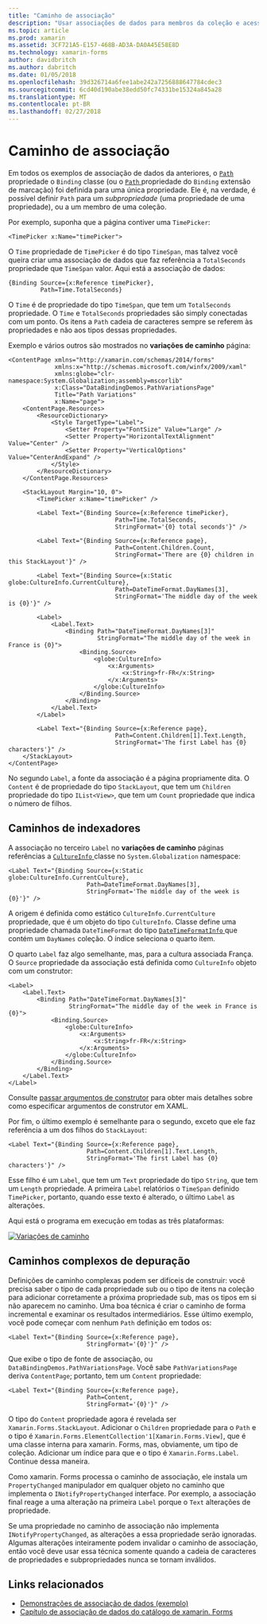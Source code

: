 ```yaml
---
title: "Caminho de associação"
description: "Usar associações de dados para membros da coleção e acesso subpropriedades"
ms.topic: article
ms.prod: xamarin
ms.assetid: 3CF721A5-E157-468B-AD3A-DA0A45E58E8D
ms.technology: xamarin-forms
author: davidbritch
ms.author: dabritch
ms.date: 01/05/2018
ms.openlocfilehash: 39d326714a6fee1abe242a7256888647784cdec3
ms.sourcegitcommit: 6cd40d190abe38edd50fc74331be15324a845a28
ms.translationtype: MT
ms.contentlocale: pt-BR
ms.lasthandoff: 02/27/2018
---
```

# <a name="binding-path"></a>Caminho de associação

Em todos os exemplos de associação de dados da anteriores, o [ `Path` ](https://developer.xamarin.com/api/property/Xamarin.Forms.Binding.Path/) propriedade o `Binding` classe (ou o [ `Path` ](https://developer.xamarin.com/api/property/Xamarin.Forms.Xaml.BindingExtension.Path/) propriedade do `Binding` extensão de marcação) foi definida para uma única propriedade. Ele é, na verdade, é possível definir `Path` para um *subpropriedade* (uma propriedade de uma propriedade), ou a um membro de uma coleção.

Por exemplo, suponha que a página contiver uma `TimePicker`:

```xaml
<TimePicker x:Name="timePicker">
```

O `Time` propriedade de `TimePicker` é do tipo `TimeSpan`, mas talvez você queira criar uma associação de dados que faz referência a `TotalSeconds` propriedade que `TimeSpan` valor. Aqui está a associação de dados:

```xaml
{Binding Source={x:Reference timePicker},
         Path=Time.TotalSeconds}
```
         
O `Time` é de propriedade do tipo `TimeSpan`, que tem um `TotalSeconds` propriedade. O `Time` e `TotalSeconds` propriedades são simply conectadas com um ponto. Os itens a `Path` cadeia de caracteres sempre se referem às propriedades e não aos tipos dessas propriedades.

Exemplo e vários outros são mostrados no **variações de caminho** página:

```xaml
<ContentPage xmlns="http://xamarin.com/schemas/2014/forms"
             xmlns:x="http://schemas.microsoft.com/winfx/2009/xaml"
             xmlns:globe="clr-namespace:System.Globalization;assembly=mscorlib"
             x:Class="DataBindingDemos.PathVariationsPage"
             Title="Path Variations"
             x:Name="page">
    <ContentPage.Resources>
        <ResourceDictionary>
            <Style TargetType="Label">
                <Setter Property="FontSize" Value="Large" />
                <Setter Property="HorizontalTextAlignment" Value="Center" />
                <Setter Property="VerticalOptions" Value="CenterAndExpand" />
            </Style>
        </ResourceDictionary>
    </ContentPage.Resources>
    
    <StackLayout Margin="10, 0">
        <TimePicker x:Name="timePicker" />

        <Label Text="{Binding Source={x:Reference timePicker},
                              Path=Time.TotalSeconds,
                              StringFormat='{0} total seconds'}" />

        <Label Text="{Binding Source={x:Reference page},
                              Path=Content.Children.Count,
                              StringFormat='There are {0} children in this StackLayout'}" />
        
        <Label Text="{Binding Source={x:Static globe:CultureInfo.CurrentCulture},
                              Path=DateTimeFormat.DayNames[3],
                              StringFormat='The middle day of the week is {0}'}" />

        <Label>
            <Label.Text>
                <Binding Path="DateTimeFormat.DayNames[3]"
                         StringFormat="The middle day of the week in France is {0}">
                    <Binding.Source>
                        <globe:CultureInfo>
                            <x:Arguments>
                                <x:String>fr-FR</x:String>
                            </x:Arguments>
                        </globe:CultureInfo>
                    </Binding.Source>
                </Binding>
            </Label.Text>
        </Label>

        <Label Text="{Binding Source={x:Reference page},
                              Path=Content.Children[1].Text.Length,
                              StringFormat='The first Label has {0} characters'}" />
    </StackLayout>
</ContentPage>
```

No segundo `Label`, a fonte da associação é a página propriamente dita. O `Content` é de propriedade do tipo `StackLayout`, que tem um `Children` propriedade do tipo `IList<View>`, que tem um `Count` propriedade que indica o número de filhos.

## <a name="paths-with-indexers"></a>Caminhos de indexadores

A associação no terceiro `Label` no **variações de caminho** páginas referências a [ `CultureInfo` ](https://developer.xamarin.com/api/type/System.Globalization.CultureInfo/) classe no `System.Globalization` namespace:

```xaml
<Label Text="{Binding Source={x:Static globe:CultureInfo.CurrentCulture},
                      Path=DateTimeFormat.DayNames[3],
                      StringFormat='The middle day of the week is {0}'}" />
```

A origem é definida como estático `CultureInfo.CurrentCulture` propriedade, que é um objeto do tipo `CultureInfo`. Classe define uma propriedade chamada `DateTimeFormat` do tipo [ `DateTimeFormatInfo` ](https://developer.xamarin.com/api/type/System.Globalization.DateTimeFormatInfo/) que contém um `DayNames` coleção. O índice seleciona o quarto item.

O quarto `Label` faz algo semelhante, mas, para a cultura associada França. O `Source` propriedade da associação está definida como `CultureInfo` objeto com um construtor:

```xaml
<Label>
    <Label.Text>
        <Binding Path="DateTimeFormat.DayNames[3]"
                 StringFormat="The middle day of the week in France is {0}">
            <Binding.Source>
                <globe:CultureInfo>
                    <x:Arguments>
                        <x:String>fr-FR</x:String>
                    </x:Arguments>
                </globe:CultureInfo>
            </Binding.Source>
        </Binding>
    </Label.Text>
</Label>
```

Consulte [passar argumentos de construtor](~/xamarin-forms/xaml/passing-arguments.md#constructor_arguments) para obter mais detalhes sobre como especificar argumentos de construtor em XAML.

Por fim, o último exemplo é semelhante para o segundo, exceto que ele faz referência a um dos filhos do `StackLayout`:

```xaml
<Label Text="{Binding Source={x:Reference page},
                      Path=Content.Children[1].Text.Length,
                      StringFormat='The first Label has {0} characters'}" />
```

Esse filho é um `Label`, que tem um `Text` propriedade do tipo `String`, que tem um `Length` propriedade. A primeira `Label` relatórios o `TimeSpan` definido `TimePicker`, portanto, quando esse texto é alterado, o último `Label` as alterações.

Aqui está o programa em execução em todas as três plataformas:

[![Variações de caminho](binding-path-images/pathvariations-small.png "variações de caminho")](binding-path-images/pathvariations-large.png "variações de caminho")

## <a name="debugging-complex-paths"></a>Caminhos complexos de depuração

Definições de caminho complexas podem ser difíceis de construir: você precisa saber o tipo de cada propriedade sub ou o tipo de itens na coleção para adicionar corretamente a próxima propriedade sub, mas os tipos em si não aparecem no caminho. Uma boa técnica é criar o caminho de forma incremental e examinar os resultados intermediários. Esse último exemplo, você pode começar com nenhum `Path` definição em todos os:

```xaml
<Label Text="{Binding Source={x:Reference page},
                      StringFormat='{0}'}" />
```

Que exibe o tipo de fonte de associação, ou `DataBindingDemos.PathVariationsPage`. Você sabe `PathVariationsPage` deriva `ContentPage`; portanto, tem um `Content` propriedade:

```xaml
<Label Text="{Binding Source={x:Reference page},
                      Path=Content,
                      StringFormat='{0}'}" />
```

O tipo do `Content` propriedade agora é revelada ser `Xamarin.Forms.StackLayout`. Adicionar o `Children` propriedade para o `Path` e o tipo é `Xamarin.Forms.ElementCollection'1[Xamarin.Forms.View]`, que é uma classe interna para xamarin. Forms, mas, obviamente, um tipo de coleção. Adicionar um índice para que e o tipo é `Xamarin.Forms.Label`. Continue dessa maneira.

Como xamarin. Forms processa o caminho de associação, ele instala um `PropertyChanged` manipulador em qualquer objeto no caminho que implementa o `INotifyPropertyChanged` interface. Por exemplo, a associação final reage a uma alteração na primeira `Label` porque o `Text` alterações de propriedade. 

Se uma propriedade no caminho de associação não implementa `INotifyPropertyChanged`, as alterações a essa propriedade serão ignoradas. Algumas alterações inteiramente podem invalidar o caminho de associação, então você deve usar essa técnica somente quando a cadeia de caracteres de propriedades e subpropriedades nunca se tornam inválidos.



## <a name="related-links"></a>Links relacionados

- [Demonstrações de associação de dados (exemplo)](https://developer.xamarin.com/samples/xamarin-forms/DataBindingDemos/)
- [Capítulo de associação de dados do catálogo de xamarin. Forms](~/xamarin-forms/creating-mobile-apps-xamarin-forms/summaries/chapter16.md)
